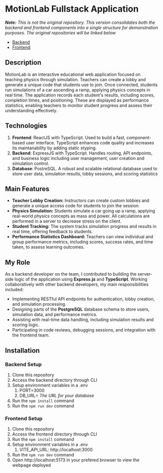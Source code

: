 # MotionLab Fullstack Application

***Note:** This is not the original repository. This version consolidates both the backend and frontend components into a single structure for demonstration purposes. The original repositories will be linked below*

- [Backend](https://github.com/Crlss123/motionlab-backend)
- [Frontend](https://github.com/KimberlyMarquez/motionlab-frontend)

## Description
MotionLab is an interactive educational web application focused on teaching physics through simulation. Teachers can create a lobby and generate a unique code that students use to join. Once connected, students run simulations of a car ascending a ramp, applying physics concepts in real time. The application records each student's results, including scores, completion times, and positioning. These are displayed as performance statistics, enabling teachers to monitor student progress and assess their understanding effectively.

## Technologies
1. **Frontend**: ReactJS with TypeScript. Used to build a fast, component-based user interface. TypeScript enhances code quality and increases its maintanability by adding static styping.
2. **Backend**: ExpressJS with TypeScript. Handles routing, API endpoints, and business logic including user management, user creation and simulation control. 
3. **Database**: PostreSQL. A robust and scalable relational database used to store user data, simulation results, lobby sessions, and scoring statistics

## Main Features
- **Teacher Lobby Creation:** Instructors can create custom lobbies and generate a unique access code for students to join the session.
- **Physics Simulation:** Students simulate a car going up a ramp, applying real-world physics concepts as mass and power. All calculations are performed in a server to decrease stress on the client. 
- **Student Tracking:** The system tracks simulation progress and results in real time, offering feedback to students. 
- **Performance Statistics Dashboard:** Teachers can view individual and group performance metrics, including scores, success rates, and time taken, to assess learning outcomes.

## My Role
As a backend developer on the team, I contributed to building the server-side logic of the application using **Express.js** and **TypeScript**. Working collaboratively with other backend developers, my main responsibilities included:

- Implementing RESTful API endpoints for authentication, lobby creation, and simulation processing.
- Designing parts of the **PostgreSQL** database schema to store users, simulation data, and performance metrics.
- Assisting with real-time data handling, including simulation results and scoring logic.
- Participating in code reviews, debugging sessions, and integration with the frontend team.

## Installation
### Backend Setup
1. Clone this repository
2. Access the backend directory through CLI
3. Setup environment variables in a .env
    1. PORT=3000
    2. DB_URL= *The URL for your database* 
4. Run the `npm install` command
5. Run the `npm run dev` command
### Frontend Setup
1. Clone this repository
2. Access the frontend directory through CLI
3. Run the `npm install` command
3. Setup environment variables in a .env
    1. VITE_API_URL: http://localhost:3000
5. Run the `npm run dev` command
6. Open http://localhost:5173 in your prefered browser to view the webpage deployed
